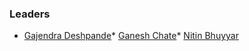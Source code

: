 ### Leaders
* [Gajendra Deshpande](mailto:gajendra.deshpande@owasp.org)* [Ganesh Chate](mailto:ganesh.chate@owasp.org)* [Nitin Bhuyyar](mailto:nitin.bhuyyar@owasp.org)